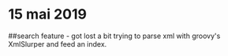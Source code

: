 # 15 mai 2019

##search feature
    - got lost a bit trying to parse xml with groovy's XmlSlurper and feed an index.
     
